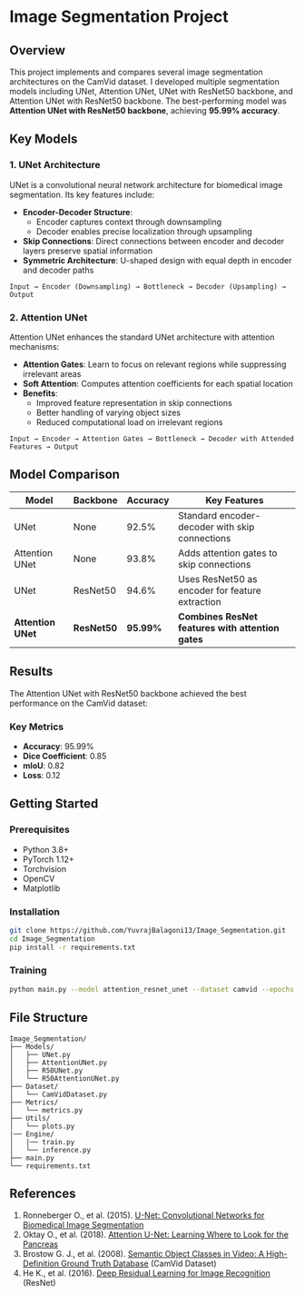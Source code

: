 # Image Segmentation Project

## Overview
This project implements and compares several image segmentation architectures on the CamVid dataset. I developed multiple segmentation models including UNet, Attention UNet, UNet with ResNet50 backbone, and Attention UNet with ResNet50 backbone. The best-performing model was **Attention UNet with ResNet50 backbone**, achieving **95.99% accuracy**.

## Key Models

### 1. UNet Architecture
UNet is a convolutional neural network architecture for biomedical image segmentation. Its key features include:
- **Encoder-Decoder Structure**: 
  - Encoder captures context through downsampling
  - Decoder enables precise localization through upsampling
- **Skip Connections**: Direct connections between encoder and decoder layers preserve spatial information
- **Symmetric Architecture**: U-shaped design with equal depth in encoder and decoder paths

```
Input → Encoder (Downsampling) → Bottleneck → Decoder (Upsampling) → Output
```

### 2. Attention UNet
Attention UNet enhances the standard UNet architecture with attention mechanisms:
- **Attention Gates**: Learn to focus on relevant regions while suppressing irrelevant areas
- **Soft Attention**: Computes attention coefficients for each spatial location
- **Benefits**:
  - Improved feature representation in skip connections
  - Better handling of varying object sizes
  - Reduced computational load on irrelevant regions

```
Input → Encoder → Attention Gates → Bottleneck → Decoder with Attended Features → Output
```

## Model Comparison
| Model | Backbone | Accuracy | Key Features |
|-------|----------|----------|--------------|
| UNet | None | 92.5% | Standard encoder-decoder with skip connections |
| Attention UNet | None | 93.8% | Adds attention gates to skip connections |
| UNet | ResNet50 | 94.6% | Uses ResNet50 as encoder for feature extraction |
| **Attention UNet** | **ResNet50** | **95.99%** | **Combines ResNet features with attention gates** |

## Results
The Attention UNet with ResNet50 backbone achieved the best performance on the CamVid dataset:

### Key Metrics
- **Accuracy**: 95.99%
- **Dice Coefficient**: 0.85
- **mIoU**: 0.82
- **Loss**: 0.12

## Getting Started

### Prerequisites
- Python 3.8+
- PyTorch 1.12+
- Torchvision
- OpenCV
- Matplotlib

### Installation
```bash
git clone https://github.com/YuvrajBalagoni13/Image_Segmentation.git
cd Image_Segmentation
pip install -r requirements.txt
```

### Training
```bash
python main.py --model attention_resnet_unet --dataset camvid --epochs 50
```

## File Structure
```
Image_Segmentation/
├── Models/             
│   ├── UNet.py
│   ├── AttentionUNet.py
│   ├── R50UNet.py
│   └── R50AttentionUNet.py
├── Dataset/                
│   └── CamVidDataset.py
├── Metrics/               
│   └── metrics.py
├── Utils/               
│   └── plots.py
|── Engine/               
│   |── train.py
│   └── inference.py     
├── main.py            
└── requirements.txt     
```

## References
1. Ronneberger O., et al. (2015). [U-Net: Convolutional Networks for Biomedical Image Segmentation](https://arxiv.org/abs/1505.04597)
2. Oktay O., et al. (2018). [Attention U-Net: Learning Where to Look for the Pancreas](https://arxiv.org/abs/1804.03999)
3. Brostow G. J., et al. (2008). [Semantic Object Classes in Video: A High-Definition Ground Truth Database](https://link.springer.com/article/10.1007/s11263-009-0255-8) (CamVid Dataset)
4. He K., et al. (2016). [Deep Residual Learning for Image Recognition](https://arxiv.org/abs/1512.03385) (ResNet)
